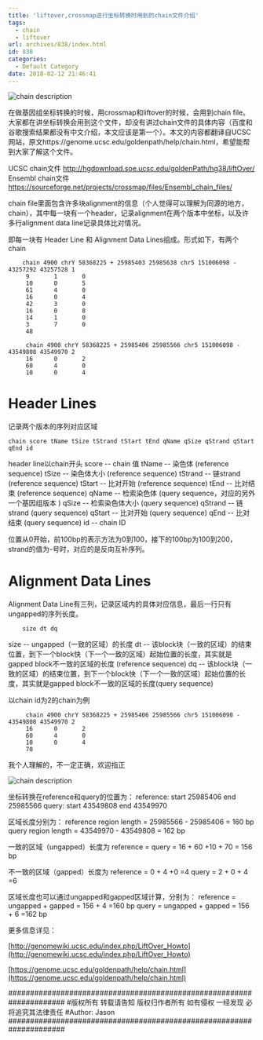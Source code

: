 ```yaml
---
title: 'liftover,crossmap进行坐标转换时用到的chain文件介绍'
tags:
  - chain
  - liftover
url: archives/838/index.html
id: 838
categories:
  - Default Category
date: 2018-02-12 21:46:41
---
```



![chain description](/wp/f4w/2020/2018-02-11-liftover-chain-description.png)

在做基因组坐标转换的时候，用crossmap和liftover的时候，会用到chain file。大家都在讲坐标转换会用到这个文件，却没有讲过chain文件的具体内容（百度和谷歌搜索结果都没有中文介绍，本文应该是第一个）。本文的内容都翻译自UCSC网站，原文https://genome.ucsc.edu/goldenpath/help/chain.html，希望能帮到大家了解这个文件。

UCSC chain文件 http://hgdownload.soe.ucsc.edu/goldenPath/hg38/liftOver/
Ensembl chain文件 https://sourceforge.net/projects/crossmap/files/Ensembl_chain_files/

chain file里面包含许多块alignment的信息（个人觉得可以理解为同源的地方，chain），其中每一块有一个header，记录alignment在两个版本中坐标，以及许多行alignment data line记录具体比对情况。

即每一块有 Header Line 和 Alignment Data Lines组成。形式如下，有两个chain

```
    chain 4900 chrY 58368225 + 25985403 25985638 chr5 151006098 - 43257292 43257528 1
     9       1       0
     10      0       5
     61      4       0
     16      0       4
     42      3       0
     16      0       8
     14      1       0
     3       7       0
     48

     chain 4900 chrY 58368225 + 25985406 25985566 chr5 151006098 - 43549808 43549970 2
     16      0       2
     60      4       0
     10      0       4
```



# Header Lines

记录两个版本的序列对应区域

```
chain score tName tSize tStrand tStart tEnd qName qSize qStrand qStart qEnd id
```

header line以chain开头
score -- chain 值
tName -- 染色体 (reference sequence)
tSize -- 染色体大小 (reference sequence)
tStrand -- 链strand (reference sequence)
tStart -- 比对开始 (reference sequence)
tEnd -- 比对结束 (reference sequence)
qName -- 检索染色体 (query sequence，对应的另外一个基因组版本 )
qSize -- 检索染色体大小 (query sequence)
qStrand -- 链strand (query sequence)
qStart -- 比对开始 (query sequence)
qEnd -- 比对结束 (query sequence)
id -- chain ID

位置从0开始，前100bp的表示方法为0到100，接下的100bp为100到200，strand的值为-号时，对应的是反向互补序列。

# Alignment Data Lines

Alignment Data Line有三列，记录区域内的具体对应信息，最后一行只有ungapped的序列长度。

```
    size dt dq
```

size -- ungapped（一致的区域）的长度
dt -- 该block块（一致的区域）的结束位置，到下一个block快（下一个一致的区域）起始位置的长度，其实就是gapped block不一致的区域的长度 (reference sequence)
dq -- 该block块（一致的区域）的结束位置，到下一个block快（下一个一致的区域）起始位置的长度，其实就是gapped block不一致的区域的长度(query sequence)

以chain id为2的chain为例

```
     chain 4900 chrY 58368225 + 25985406 25985566 chr5 151006098 - 43549808 43549970 2
     16      0       2
     60      4       0
     10      0       4
     70
```




我个人理解的，不一定正确，欢迎指正

![chain description](/wp/f4w/2020/2018-02-11-liftover-chain-description.png)

坐标转换在reference和query的位置为：
reference: start 25985406 end 25985566
query: start 43549808 end 43549970

区域长度分别为：
reference region length = 25985566 - 25985406 = 160 bp
query region length = 43549970 - 43549808 = 162 bp

一致的区域（ungapped）长度为
reference = query = 16 + 60 +10 + 70 = 156 bp

不一致的区域（gapped）长度为
reference = 0 + 4 +0 =4
query = 2 + 0 + 4 =6

区域长度也可以通过ungapped和gapped区域计算，分别为：
reference = ungapped + gapped = 156 + 4 =160 bp
query = ungapped + gapped = 156 + 6 =162 bp

更多信息详见：

[http://genomewiki.ucsc.edu/index.php/LiftOver_Howto](http://genomewiki.ucsc.edu/index.php/LiftOver_Howto)

[https://genome.ucsc.edu/goldenpath/help/chain.html](https://genome.ucsc.edu/goldenpath/help/chain.html)

\#####################################################################
\#版权所有 转载请告知 版权归作者所有 如有侵权 一经发现 必将追究其法律责任
\#Author: Jason
\#####################################################################